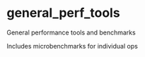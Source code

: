 # general_perf_tools
General performance tools and benchmarks

Includes microbenchmarks for individual ops
